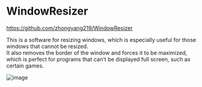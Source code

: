 # WindowResizer
https://github.com/zhongyang219/WindowResizer

This is a software for resizing windows, which is especially useful for those windows that cannot be resized. <br>
It also removes the border of the window and forces it to be maximized, which is perfect for programs that can't be displayed full screen, such as certain games.

![image](https://user-images.githubusercontent.com/5970554/210457718-4e0000f8-c190-4f3d-82e6-61b257a13f47.png)
